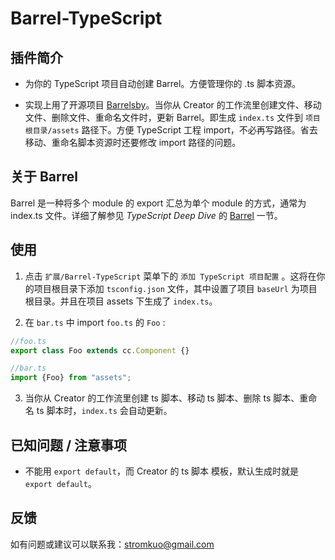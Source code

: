 # Barrel-TypeScript

## 插件简介

- 为你的 TypeScript 项目自动创建 Barrel。方便管理你的 .ts 脚本资源。

- 实现上用了开源项目 [Barrelsby](https://github.com/bencoveney/barrelsby)。当你从 Creator 的工作流里创建文件、移动文件、删除文件、重命名文件时，更新 Barrel。即生成 `index.ts` 文件到 `项目根目录/assets` 路径下。方便 TypeScript 工程 import，不必再写路径。省去移动、重命名脚本资源时还要修改 import 路径的问题。

## 关于 Barrel

Barrel 是一种将多个 module 的 export 汇总为单个 module 的方式，通常为 index.ts 文件。详细了解参见 *TypeScript Deep Dive* 的 [Barrel](https://basarat.gitbooks.io/typescript/content/docs/tips/barrel.html) 一节。

## 使用

1. 点击 `扩展/Barrel-TypeScript` 菜单下的 `添加 TypeScript 项目配置` 。这将在你的项目根目录下添加 `tsconfig.json` 文件，其中设置了项目 `baseUrl` 为项目根目录。并且在项目 assets 下生成了 `index.ts`。

2. 在 `bar.ts` 中 import `foo.ts` 的 `Foo` :

```typescript
//foo.ts
export class Foo extends cc.Component {}

//bar.ts
import {Foo} from "assets";
```

3. 当你从 Creator 的工作流里创建 ts 脚本、移动 ts 脚本、删除 ts 脚本、重命名 ts 脚本时，`index.ts` 会自动更新。

## 已知问题 / 注意事项

- 不能用 `export default`，而 Creator 的 ts 脚本 模板，默认生成时就是 `export default`。

## 反馈

如有问题或建议可以联系我：stromkuo@gmail.com